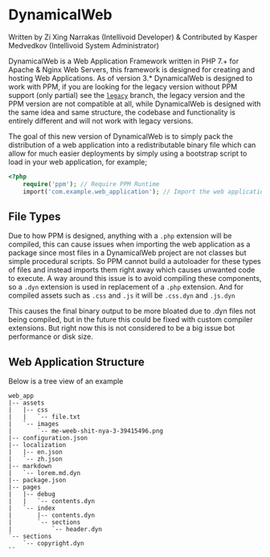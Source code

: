 # DynamicalWeb
Written by Zi Xing Narrakas (Intellivoid Developer) & Contributed by Kasper Medvedkov 
(Intellivoid System Administrator) 

DynamicalWeb is a Web Application Framework written in PHP 7.+  for Apache & Nginx Web 
Servers, this framework is designed for creating and hosting Web Applications. As of
version 3.* DynamicalWeb is designed to work with PPM, if you are looking for the legacy
version without PPM support (only partial) see the
[`legacy`](https://github.com/intellivoid/DynamicalWeb/tree/legacy) branch, the legacy
version and the PPM version are not compatible at all, while DynamicalWeb is designed
with the same idea and same structure, the codebase and functionality is entirely
different and will not work with legacy versions. 

The goal of this new version of DynamicalWeb is to simply pack the distribution of a web
application into a redistributable binary file which can allow for much easier deployments
by simply using a bootstrap script to load in your web application, for example;

```php
<?php
    require('ppm'); // Require PPM Runtime
    import('com.example.web_application'); // Import the web application, that's all!
```


## File Types

Due to how PPM is designed, anything with a `.php` extension will be compiled, this
can cause issues when importing the web application as a package since most files
in a DynamicalWeb project are not classes but simple procedural scripts. So PPM cannot
build a autoloader for these types of files and instead imports them right away which
causes unwanted code to execute. A way around this issue is to avoid compiling these
components, so a `.dyn` extension is used in replacement of a `.php` extension. And for
compiled assets such as `.css` and `.js` it will be `.css.dyn` and `.js.dyn`

This causes the final binary output to be more bloated due to .dyn files not being
compiled, but in the future this could be fixed with custom compiler extensions. But right
now this is not considered to be a big issue bot performance or disk size.


## Web Application Structure

Below is a tree view of an example


```
web_app
|-- assets
|   |-- css
|   |   `-- file.txt
|   `-- images
|       `-- me-weeb-shit-nya-3-39415496.png
|-- configuration.json
|-- localization
|   |-- en.json
|   `-- zh.json
|-- markdown
|   `-- lorem.md.dyn
|-- package.json
|-- pages
|   |-- debug
|   |   `-- contents.dyn
|   `-- index
|       |-- contents.dyn
|       `-- sections
|           `-- header.dyn
`-- sections
    `-- copyright.dyn
``